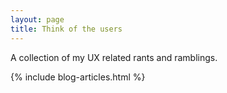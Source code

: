 ```yaml
---
layout: page
title: Think of the users
---
```


<div class="wrapper">
    <p>A collection of my UX related rants and ramblings.</p>
    <div class="flex-container just-even posts">
    {% include blog-articles.html %}
    </div>
</div>
